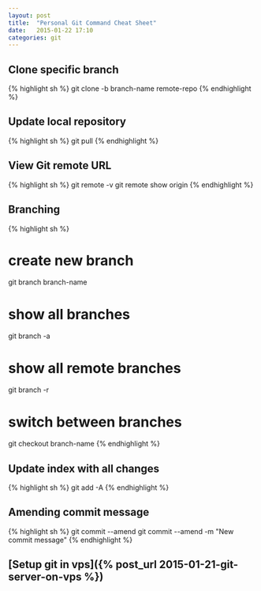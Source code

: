 ```yaml
---
layout: post
title:  "Personal Git Command Cheat Sheet"
date:   2015-01-22 17:10
categories: git
---
```


## Clone specific branch

{% highlight sh %}
git clone -b branch-name remote-repo
{% endhighlight %}

## Update local repository

{% highlight sh %}
git pull
{% endhighlight %}

## View Git remote URL

{% highlight sh %}
git remote -v
git remote show origin
{% endhighlight %}

## Branching

{% highlight sh %}
# create new branch
git branch branch-name

# show all branches
git branch -a

# show all remote branches
git branch -r

# switch between branches
git checkout branch-name
{% endhighlight %}

## Update index with all changes

{% highlight sh %}
git add -A
{% endhighlight %}

## Amending commit message

{% highlight sh %}
git commit --amend
git commit --amend -m "New commit message"
{% endhighlight %}

## [Setup git in vps]({% post_url 2015-01-21-git-server-on-vps %})

